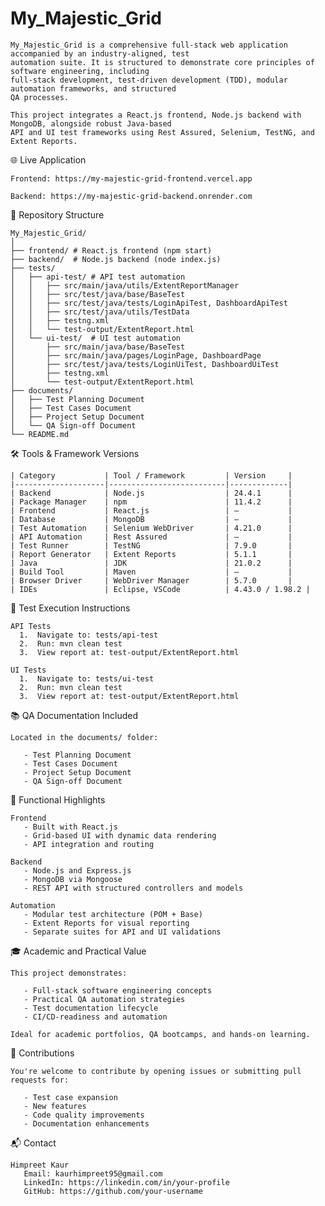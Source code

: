 # My_Majestic_Grid

    My_Majestic_Grid is a comprehensive full-stack web application accompanied by an industry-aligned, test 
    automation suite. It is structured to demonstrate core principles of software engineering, including 
    full-stack development, test-driven development (TDD), modular automation frameworks, and structured 
    QA processes.

    This project integrates a React.js frontend, Node.js backend with MongoDB, alongside robust Java-based 
    API and UI test frameworks using Rest Assured, Selenium, TestNG, and Extent Reports.

🌐 Live Application

    Frontend: https://my-majestic-grid-frontend.vercel.app

    Backend: https://my-majestic-grid-backend.onrender.com

📂 Repository Structure

    My_Majestic_Grid/
    │
    ├── frontend/ # React.js frontend (npm start)
    ├── backend/  # Node.js backend (node index.js)
    ├── tests/
    │   ├── api-test/ # API test automation
    │   │   ├── src/main/java/utils/ExtentReportManager
    │   │   ├── src/test/java/base/BaseTest
    │   │   ├── src/test/java/tests/LoginApiTest, DashboardApiTest
    │   │   ├── src/test/java/utils/TestData
    │   │   ├── testng.xml
    │   │   └── test-output/ExtentReport.html
    │   └── ui-test/  # UI test automation
    │       ├── src/main/java/base/BaseTest
    │       ├── src/main/java/pages/LoginPage, DashboardPage
    │       ├── src/test/java/tests/LoginUiTest, DashboardUiTest
    │       ├── testng.xml
    │       └── test-output/ExtentReport.html
    ├── documents/
    │   ├── Test Planning Document
    │   ├── Test Cases Document
    │   ├── Project Setup Document
    │   └── QA Sign-off Document
    └── README.md


🛠 Tools & Framework Versions

    | Category           | Tool / Framework         | Version     |
    |--------------------|--------------------------|-------------|
    | Backend            | Node.js                  | 24.4.1      |
    | Package Manager    | npm                      | 11.4.2      |
    | Frontend           | React.js                 | —           |
    | Database           | MongoDB                  | —           |
    | Test Automation    | Selenium WebDriver       | 4.21.0      |
    | API Automation     | Rest Assured             | —           |
    | Test Runner        | TestNG                   | 7.9.0       |
    | Report Generator   | Extent Reports           | 5.1.1       |
    | Java               | JDK                      | 21.0.2      |
    | Build Tool         | Maven                    | —           |
    | Browser Driver     | WebDriver Manager        | 5.7.0       |
    | IDEs               | Eclipse, VSCode          | 4.43.0 / 1.98.2 |
   

🧪 Test Execution Instructions

    API Tests
      1.  Navigate to: tests/api-test
      2.  Run: mvn clean test
      3.  View report at: test-output/ExtentReport.html

    UI Tests
      1.  Navigate to: tests/ui-test
      2.  Run: mvn clean test
      3.  View report at: test-output/ExtentReport.html

📚 QA Documentation Included

    Located in the documents/ folder:

       - Test Planning Document
       - Test Cases Document
       - Project Setup Document
       - QA Sign-off Document

🧩 Functional Highlights

    Frontend
       - Built with React.js
       - Grid-based UI with dynamic data rendering
       - API integration and routing

    Backend
       - Node.js and Express.js
       - MongoDB via Mongoose
       - REST API with structured controllers and models

    Automation
       - Modular test architecture (POM + Base)
       - Extent Reports for visual reporting
       - Separate suites for API and UI validations

🎓 Academic and Practical Value

    This project demonstrates:

       - Full-stack software engineering concepts
       - Practical QA automation strategies
       - Test documentation lifecycle
       - CI/CD-readiness and automation
       
    Ideal for academic portfolios, QA bootcamps, and hands-on learning.

🤝 Contributions

    You're welcome to contribute by opening issues or submitting pull requests for:

       - Test case expansion
       - New features
       - Code quality improvements
       - Documentation enhancements

📬 Contact

    Himpreet Kaur
       Email: kaurhimpreet95@gmail.com
       LinkedIn: https://linkedin.com/in/your-profile
       GitHub: https://github.com/your-username
